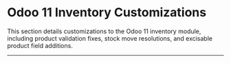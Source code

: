 # Odoo 11 Inventory Customizations

This section details customizations to the Odoo 11 inventory module, including product validation fixes, stock move resolutions, and excisable product field additions.

---
